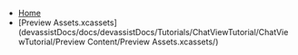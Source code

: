 <!-- docs/_sidebar.md -->
- [Home](/)
- [Preview Assets.xcassets](devassistDocs/docs/devassistDocs/Tutorials/ChatViewTutorial/ChatViewTutorial/Preview Content/Preview Assets.xcassets/)